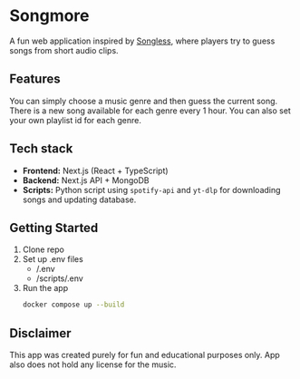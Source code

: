# Songmore
A fun web application inspired by  [Songless](https://lessgames.com/songless), where players try to guess songs from short audio clips.

## Features
You can simply choose a music genre and then guess the current song. There is a new song available for each genre every 1 hour. You can also set your own playlist id for each genre.

## Tech stack

- **Frontend:** Next.js (React + TypeScript)
- **Backend:** Next.js API + MongoDB
- **Scripts:** Python script using `spotify-api` and `yt-dlp` for downloading songs and updating database.

## Getting Started
1. Clone repo
2. Set up .env files
    - /.env
    - /scripts/.env
3. Run the app
    ```bash
    docker compose up --build

## Disclaimer
This app was created purely for fun and educational purposes only. App also does not hold any license for the music.
